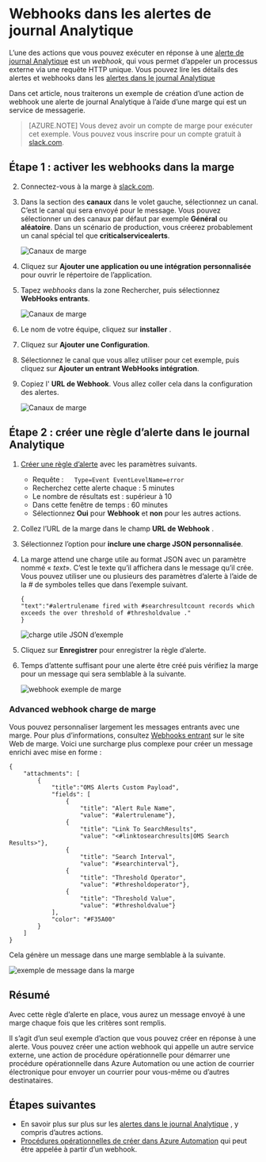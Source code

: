 <properties
   pageTitle="Exemple de journal Analytique webhook alerte"
   description="L’une des actions que vous pouvez exécuter en réponse à une alerte de journal Analytique est un *webhook*, qui vous permet d’appeler un processus externe via une requête HTTP unique. Cet article décrit un exemple de création d’une action de webhook une alerte de journal Analytique à l’aide de la marge."
   services="log-analytics"
   documentationCenter=""
   authors="bwren"
   manager="jwhit"
   editor="tysonn" />
<tags
   ms.service="log-analytics"
   ms.devlang="na"
   ms.topic="article"
   ms.tgt_pltfrm="na"
   ms.workload="infrastructure-services"
   ms.date="10/27/2016"
   ms.author="bwren" />

# <a name="webhooks-in-log-analytics-alerts"></a>Webhooks dans les alertes de journal Analytique

L’une des actions que vous pouvez exécuter en réponse à une [alerte de journal Analytique](log-analytics-alerts.md) est un *webhook*, qui vous permet d’appeler un processus externe via une requête HTTP unique.  Vous pouvez lire les détails des alertes et webhooks dans les [alertes dans le journal Analytique](log-analytics-alerts.md)

Dans cet article, nous traiterons un exemple de création d’une action de webhook une alerte de journal Analytique à l’aide d’une marge qui est un service de messagerie.

>[AZURE.NOTE] Vous devez avoir un compte de marge pour exécuter cet exemple.  Vous pouvez vous inscrire pour un compte gratuit à [slack.com](http://slack.com).

## <a name="step-1---enable-webhooks-in-slack"></a>Étape 1 : activer les webhooks dans la marge
2.  Connectez-vous à la marge à [slack.com](http://slack.com).
3.  Dans la section des **canaux** dans le volet gauche, sélectionnez un canal.  C’est le canal qui sera envoyé pour le message.  Vous pouvez sélectionner un des canaux par défaut par exemple **Général** ou **aléatoire**.  Dans un scénario de production, vous créerez probablement un canal spécial tel que **criticalservicealerts**. <br>

    ![Canaux de marge](media/log-analytics-alerts-webhooks/oms-webhooks01.png)

3. Cliquez sur **Ajouter une application ou une intégration personnalisée** pour ouvrir le répertoire de l’application.
3.  Tapez *webhooks* dans la zone Rechercher, puis sélectionnez **WebHooks entrants**. <br>

    ![Canaux de marge](media/log-analytics-alerts-webhooks/oms-webhooks02.png)

4.  Le nom de votre équipe, cliquez sur **installer** .
5.  Cliquez sur **Ajouter une Configuration**.
6.  Sélectionnez le canal que vous allez utiliser pour cet exemple, puis cliquez sur **Ajouter un entrant WebHooks intégration**.  
6. Copiez l' **URL de Webhook**.  Vous allez coller cela dans la configuration des alertes. <br>

    ![Canaux de marge](media/log-analytics-alerts-webhooks/oms-webhooks05.png)

## <a name="step-2---create-alert-rule-in-log-analytics"></a>Étape 2 : créer une règle d’alerte dans le journal Analytique
1.  [Créer une règle d’alerte](log-analytics-alerts.md) avec les paramètres suivants.
    - Requête :```    Type=Event EventLevelName=error ```
    - Recherchez cette alerte chaque : 5 minutes
    - Le nombre de résultats est : supérieur à 10
    - Dans cette fenêtre de temps : 60 minutes
    - Sélectionnez **Oui** pour **Webhook** et **non** pour les autres actions.
7. Collez l’URL de la marge dans le champ **URL de Webhook** .
8. Sélectionnez l’option pour **inclure une charge JSON personnalisée**.
9. La marge attend une charge utile au format JSON avec un paramètre nommé « *text*».  C’est le texte qu’il affichera dans le message qu’il crée.  Vous pouvez utiliser une ou plusieurs des paramètres d’alerte à l’aide de la *#* de symboles telles que dans l’exemple suivant.

    ```
    {
    "text":"#alertrulename fired with #searchresultcount records which exceeds the over threshold of #thresholdvalue ."
    }
    ```

    ![charge utile JSON d’exemple](media/log-analytics-alerts-webhooks/oms-webhooks07.png)

9.  Cliquez sur **Enregistrer** pour enregistrer la règle d’alerte.

10. Temps d’attente suffisant pour une alerte être créé puis vérifiez la marge pour un message qui sera semblable à la suivante.

    ![webhook exemple de marge](media/log-analytics-alerts-webhooks/oms-webhooks08.png)


### <a name="advanced-webhook-payload-for-slack"></a>Advanced webhook charge de marge

Vous pouvez personnaliser largement les messages entrants avec une marge. Pour plus d’informations, consultez [Webhooks entrant](https://api.slack.com/incoming-webhooks) sur le site Web de marge. Voici une surcharge plus complexe pour créer un message enrichi avec mise en forme :

    {
        "attachments": [
            {
                "title":"OMS Alerts Custom Payload",
                "fields": [
                    {
                        "title": "Alert Rule Name",
                        "value": "#alertrulename"},
                    {
                        "title": "Link To SearchResults",
                        "value": "<#linktosearchresults|OMS Search Results>"},
                    {
                        "title": "Search Interval",
                        "value": "#searchinterval"},
                    {
                        "title": "Threshold Operator",
                        "value": "#thresholdoperator"},
                    {
                        "title": "Threshold Value",
                        "value": "#thresholdvalue"}
                ],
                "color": "#F35A00"
            }
        ]
    }


Cela génère un message dans une marge semblable à la suivante.

![exemple de message dans la marge](media/log-analytics-alerts-webhooks/oms-webhooks09.png)

## <a name="summary"></a>Résumé

Avec cette règle d’alerte en place, vous aurez un message envoyé à une marge chaque fois que les critères sont remplis.  

Il s’agit d’un seul exemple d’action que vous pouvez créer en réponse à une alerte.  Vous pouvez créer une action webhook qui appelle un autre service externe, une action de procédure opérationnelle pour démarrer une procédure opérationnelle dans Azure Automation ou une action de courrier électronique pour envoyer un courrier pour vous-même ou d’autres destinataires.   

## <a name="next-steps"></a>Étapes suivantes

- En savoir plus sur plus sur les [alertes dans le journal Analytique](log-analytics-alerts.md) , y compris d’autres actions.
- [Procédures opérationnelles de créer dans Azure Automation](../automation/automation-webhooks.md) qui peut être appelée à partir d’un webhook.
